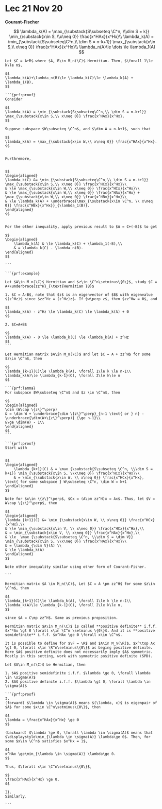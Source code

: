 # Lec 21 Nov 20

**Courant-Fischer**

$$
\lambda_k(A) = \max_{\substack{S\subseteq \C^n, \\\dim S = k}} \min_{\substack{x\in S, \\x\neq 0}} \frac{x^HAx}{x^Hx}\\
\lambda_k(A) = \min_{\substack{S\subseteq\C^n,\\ \dim S = n-k+1}} \max_{\substack{x\in S,\\ x\neq 0}} \frac{x^HAx}{x^Hx}\\
\lambda_n(A)\le \dots \le \lambda_1(A)
$$


````{prf:proposition}
Let $C = A+B$ where $A, B\in M_n(\C)$ Hermitian. Then, $\forall 1\le k\le n$,

$$
\lambda_k(A)+\lambda_n(B)\le \lambda_k(C)\le \lambda_k(A) + \lambda_1(B),
$$

```{prf:proof}
Consider

$$
\lambda_k(A) = \min_{\substack{S\subseteq\C^n,\\ \dim S = n-k+1}} \max_{\substack{x\in S,\\ x\neq 0}} \frac{x^HAx}{x^Hx}.
$$

Suppose subspace $W\subseteq \C^n$, and $\dim W = n-k+1$, such that

$$
\lambda_k(A) = \max_{\substack{x\in W,\\ x\neq 0}} \frac{x^HAx}{x^Hx}.
$$


Furthremore, 


$$
\begin{aligned}
\lambda_k(C) &= \min_{\substack{S\subseteq\C^n,\\ \dim S = n-k+1}} \max_{\substack{x\in S,\\ x\neq 0}} \frac{x^HCx}{x^Hx}\\
& \le \max_{\substack{x\in W,\\ x\neq 0}} \frac{x^HCx}{x^Hx}\\
& \le \max_{\substack{x\in W,\\ x\neq 0}} \frac{x^HAx}{x^Hx} +  \max_{\substack{x\in W,\\ x\neq 0}} \frac{x^HBx}{x^Hx}\\
& \le \lambda_k(A) + \underbrace{\max_{\substack{x\in \C^n, \\ x\neq 0}} \frac{x^HBx}{x^Hx}}_{\lambda_1(B)}.
\end{aligned}
$$


For the other inequality, apply previous result to $A = C+(-B)$ to get 

$$
\begin{aligned}
    \lambda_k(A) & \le \lambda_k(C) + \lambda_1(-B),\\
    & = \lambda_k(C) - \lambda_n(B).
\end{aligned}
$$

```

```{prf:example}

Let $A\in M_n(\C)$ Hermitian and $z\in \C^n\setminus\{0\}$, study $C = A+\underbrace{zz^H}_{\text{Hermitian }B}$

1. $C = A-B$, note that $z$ is an eigenvector of $B$ with eigenvalue $(z^Hz)$ since $zz^Hz = (z^Hz)z$. If $w\perp z$, then $zz^Hw = 0$, and

$$
\lambda_k(A) - z^Hz \le \lambda_k(C) \le \lambda_k(A) + 0
$$

2. $C=A+B$

$$
\lambda_k(A) - 0 \le \lambda_k(C) \le \lambda_k(A) + z^Hz
$$
```
````

````{prf:proposition}
Let Hermitian matrix $A\in M_n(\C)$ and let $C = A + zz^H$ for some $z\in \C^n$, then

$$
\lambda_{k+1}(C)\le \lambda_k(A), \forall 1\le k \le n-1\\
\lambda_k(A)\le \lambda_{k-1}(C), \forall 2\le k\le n
$$

```{prf:lemma}
For subspace $W\subseteq \C^n$ and $z \in \C^n$, then 

$$
\begin{aligned}
\dim (W\cap \{z\}^\perp) 
& = \dim W + \underbrace{\dim \{z\}^\perp}_{n-1 \text{ or } n} - \underbrace{\dim(W+\{z\}^\perp)}_{\ge n-1}\\
&\ge \dim(W) - 1\\
\end{aligned}
$$
```

```{prf:proof}
Start with


$$
\begin{aligned}
    \lambda_{k+1}(C) & = \max_{\substack{S\subseteq \C^n, \\\dim S = k+1}} \min_{\substack{x\in S, \\x\neq 0}} \frac{x^HCx}{x^Hx}\\
    & = \min_{\substack{x\in W, \\ x\neq 0}} \frac{x^HCx}{x^Hx}, \text{ for some subspace } W\subseteq \C^n, \dim W = k+1
\end{aligned}
$$

Note for $x\in \{z\}^\perp$, $Cx = (A\pm zz^H)x = Ax$. Thus, let $V = W\cap \{z\}^\perp$, then

$$
\begin{aligned}
\lambda_{k+1}(C) &= \min_{\substack{x\in W, \\ x\neq 0}} \frac{x^HCx}{x^Hx},\\
& \le \min_{\substack{x\in V, \\ x\neq 0}} \frac{x^HCx}{x^Hx},\\
& = \min_{\substack{x\in V, \\ x\neq 0}} \frac{x^HAx}{x^Hx},\\
& \le  \max_{\substack{S\subseteq \C^n, \\\dim S = \dim V}} \min_{\substack{x\in S, \\x\neq 0}} \frac{x^HAx}{x^Hx}\\
& = \lambda_{\dim V}(A) \\
& \le \lambda_k(A)
\end{aligned}
$$

Note other inequality similar using other form of Courant-Fisher.

```
````

```{prf:corollary}
Hermitian matrix $A \in M_n(\C)$, Let $C = A \pm zz^H$ for some $z\in \C^n$, then

$$
\lambda_{k+1}(C)\le \lambda_k(A), \forall 1\le k \le n-1\\
\lambda_k(A)\le \lambda_{k-1}(C), \forall 2\le k\le n,
$$

since $A = C\mp zz^H$. Same as previous proposition.
```

```{prf:definition}
Hermitian matrix $A\in M_n(\C)$ is called **positive definite** i.f.f. $x^*Ax \gt 0 \forall x\in \C^n \setminus \{0\}$. And it is **positive semidefinite** i.f.f. $x^HAx \ge 0 \forall x\in \C^n$.

It is possible to define for $\F = \R$ and $A\in M_n(\R)$, $x^\top Ax \gt 0, \forall x\in \R^n\setminus\{0\}$ as beging positive definite. Here $A$ positive definite does not necessarily imply $A$ symmetric. Mostly in this setting, work with symmetric positive definite (SPD).
```

````{prf:proposition}
Let $A\in M_n(\C)$ be Hermitian, then

1. $A$ positive semidefinite i.f.f. $\lambda \ge 0, \forall \lambda \in \sigma(A)$
2. $A$ positive definite i.f.f. $\lambda \gt 0, \forall \lambda \in \sigma(A)$

```{prf:proof}
I. 
(forward) $\lambda \in \sigma(A)$ means $(\lambda, x)$ is eigenpair of $A$ for some $x\in \C^n\setminus\{0\}$, then 

$$
\lambda = \frac{x^HAx}{x^Hx} \ge 0
$$

(backward) $\lambda \ge 0, \forall \lambda \in \sigma(A)$ means that $\displaystyle\min_{\lambda \in \sigma(A)} \lambda\ge 0$. Then, for some $x\in \C^n$ satisfies $x^Hx = 1$,

$$
x^HAx \ge\min_{\lambda \in \sigma(A)} \lambda\ge 0.
$$

Thus, $\forall x\in \C^n\setminus\{0\}$, 

$$
\frac{x^HAx}{x^Hx} \ge 0.
$$

II.
Similarly.

```
````